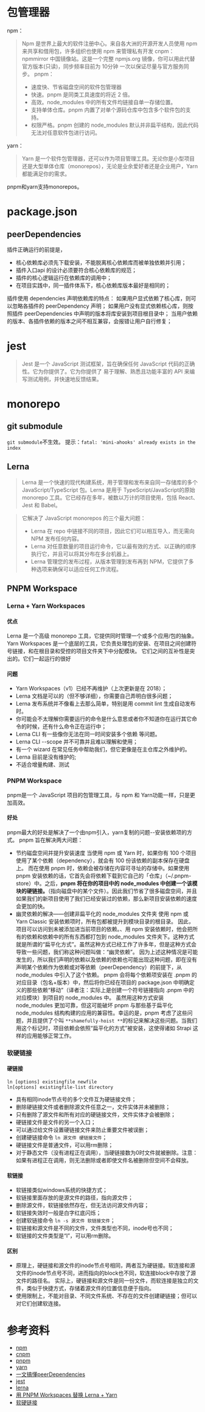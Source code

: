 # 包管理器
npm：
> Npm 是世界上最大的软件注册中心。来自各大洲的开源开发人员使用 npm 来共享和借用包，许多组织也使用 npm 来管理私有开发
cnpm：
> npmmirror 中国镜像站。这是一个完整 npmjs.org 镜像，你可以用此代替官方版本(只读)，同步频率目前为 10分钟 一次以保证尽量与官方服务同步。
pnpm：
> - 速度快、节省磁盘空间的软件包管理器
> - 快速。pnpm 是同类工具速度的将近 2 倍。
> - 高效。node_modules 中的所有文件均链接自单一存储位置。
> - 支持单体仓库。pnpm 内置了对单个源码仓库中包含多个软件包的支持。
> - 权限严格。pnpm 创建的 node_modules 默认并非扁平结构，因此代码无法对任意软件包进行访问。

yarn：
> Yarn 是一个软件包管理器，还可以作为项目管理工具。无论你是小型项目还是大型单体仓库（monorepos），无论是业余爱好者还是企业用户，Yarn 都能满足你的需求。

pnpm和yarn支持monorepos。
# package.json
## peerDependencies
插件正确运行的前提是，
- 核心依赖库必须先下载安装，不能脱离核心依赖库而被单独依赖并引用；
- 插件入口api 的设计必须要符合核心依赖库的规范；
- 插件的核心逻辑运行在依赖库的调用中；
- 在项目实践中，同一插件体系下，核心依赖库版本最好是相同的；

插件使用 dependencies 声明依赖库的特点：
如果用户显式依赖了核心库，则可以忽略各插件的 peerDependency 声明；
如果用户没有显式依赖核心库，则按照插件 peerDependencies 中声明的版本将库安装到项目根目录中；
当用户依赖的版本、各插件依赖的版本之间不相互兼容，会报错让用户自行修复；
# jest
> Jest 是一个 JavaScript 测试框架，旨在确保任何 JavaScript 代码的正确性。它为你提供了。它为你提供了 易于理解、熟悉且功能丰富的 API 来编写测试用例，并快速地反馈结果。

# monorepo
## git submodule
`git submodule`不生效。
提示：`fatal: 'mini-ahooks' already exists in the index`
## Lerna
> Lerna 是一个快速的现代构建系统，用于管理和发布来自同一存储库的多个 JavaScript/TypeScript 包。Lerna 是用于 
> TypeScript/JavaScript的原始monorepo 工具。它已经存在多年，被数以万计的项目使用，包括 React、Jest 和 Babel。

>它解决了 JavaScript monorepos 的三个最大问题：
> - Lerna 在 repo 中链接不同的项目，因此它们可以相互导入，而无需向 NPM 发布任何内容。
> - Lerna 对任意数量的项目运行命令，它以最有效的方式、以正确的顺序执行它，并且可以将其分布在多台机器上。
> - Lerna 管理您的发布过程，从版本管理到发布再到 NPM，它提供了多种选项来确保可以适应任何工作流程。
## PNPM Workspace
### Lerna + Yarn Workspaces
#### 优点
Lerna 是一个高级 monorepo 工具，它提供同时管理一个或多个应用/包的抽象。
Yarn Workspaces 是一个底层的工具，它负责处理包的安装、在项目之间创建符号链接，和在根目录和受控的项目文件夹下中分配模块。
它们之间的互补性是突出的。它们一起运行的很好
#### 问题
- Yarn Workspaces（v1）已经不再维护（上次更新是在 2018）；
- Lerna 文档是可以的（但不够详细），你需要自己弄明白很多问题；
- Lerna 发布系统并不像看上去那么简单，特别是用 commit lint 生成自动发布时。
- 你可能会不太理解你需要运行的命令是什么意思或者你不知道你在运行其它命令的时候，还有什么命令正在运行中；
- Lerna CLI 有一些像你无法在同一时间安装多个依赖 等问题。
- Lerna CLI --scope 并不可靠并且难以理解和使用；
- 有一个 wizard 在常见任务中帮助我们，但它更像是在主仓库之外维护的。
- Lerna 目前是没有维护的;
- 不适合增量构建、测试
### PNPM Workspace
pnpm是一个 JavaScript 项目的包管理工具，与 npm 和 Yarn功能一样，只是更加高效。
#### 好处
pnpm最大的好处是解决了一个由npm引入，yarn复制的问题--安装依赖项的方式。
pnpm 旨在解决两大问题：
- 节约磁盘空间并提升安装速度
  当使用 npm 或 Yarn 时，如果你有 100 个项目使用了某个依赖（dependency），就会有 100 份该依赖的副本保存在硬盘上。  而在使用 pnpm 时，依赖会被存储在内容可寻址的存储中。如果使用 pnpm 安装依赖的话，它首先会将依赖下载到它自己的「仓库」（~/.pnpm-store）中。之后，**pnpm 将在你的项目中的 node_modules 中创建一个该模块的硬链接。**（指向磁盘中的某个文件）。因此我们节省了很多磁盘空间，并且如果我们的新项目使用了我们已经安装过的依赖，那么新项目安装依赖的速度会更加的快。
- 幽灵依赖的解决——创建非扁平化的 node_modules 文件夹
  使用 npm 或 Yarn Classic 安装依赖项时，所有包都被提升到模块目录的根目录。 因此，项目可以访问到未被添加进当前项目的依赖。、用 npm 安装依赖时，他会把所有的依赖和依赖中的所有东西都打包到 node_modules 文件夹下。这种方式就是所谓的“扁平化方式”。虽然这种方式已经工作了许多年，但是这种方式会导致一些问题，我们称这种问题叫做：“幽灵依赖”。
  因为上述这种情况是可能发生的，所以我们声明的依赖以及依赖的依赖也可能出现这种问题，即在没有声明某个依赖作为依赖或对等依赖（peerDependency）的前提下，从 node_modules 中引入了这个依赖。
  pnpm 会将每个依赖项安装在 .pnpm 的对应目录（包名+版本）中，然后将你已经在项目的 package.json 中明确定义的那些依赖“移动”（译者注：实际上是创建一个符号链接指向 .pnpm 中的对应模块）到项目的 node_modules 中。
  虽然用这种方式安装 node_modules 更加可靠，但这可能破坏 pnpm 与那些基于扁平化 node_modules 结构构建的应用的兼容性。幸运的是，pnpm 考虑了这些问题，并且提供了个叫 `**shamefully-hoist **`的标记来解决这些问题。当我们用这个标记时，项目依赖会依照“扁平化的方式”被安装，这使得诸如 Strapi 这样的应用能够正常工作。
### 软硬链接
#### 硬链接
```linux
ln [options] existingfile newfile  
ln[options] existingfile-list directory 
```
- 具有相同inode节点号的多个文件互为硬链接文件；
- 删除硬链接文件或者删除源文件任意之一，文件实体并未被删除；
- 只有删除了源文件和所有对应的硬链接文件，文件实体才会被删除；
- 硬链接文件是文件的另一个入口；
- 可以通过给文件设置硬链接文件来防止重要文件被误删；
- 创建硬链接命令 `ln 源文件 硬链接文件`；
- 硬链接文件是普通文件，可以用rm删除；
- 对于静态文件（没有进程正在调用），当硬链接数为0时文件就被删除。注意：如果有进程正在调用，则无法删除或者即使文件名被删除但空间不会释放。
#### 软链接
- 软链接类似windows系统的快捷方式；
- 软链接里面存放的是源文件的路径，指向源文件；
- 删除源文件，软链接依然存在，但无法访问源文件内容；
- 软链接失效时一般是白字红底闪烁；
- 创建软链接命令 `ln -s 源文件 软链接文件`；
- 软链接和源文件是不同的文件，文件类型也不同，inode号也不同；
- 软链接的文件类型是“l”，可以用rm删除。
#### 区别
- 原理上，硬链接和源文件的inode节点号相同，两者互为硬链接。软连接和源文件的inode节点号不同，进而指向的block也不同，软连接block中存放了源文件的路径名。 实际上，硬链接和源文件是同一份文件，而软连接是独立的文件，类似于快捷方式，存储着源文件的位置信息便于指向。 
- 使用限制上，不能对目录、不同文件系统、不存在的文件创建硬链接；但可以对它们创建软连接。
# 参考资料
- [npm](https://docs.npmjs.com/about-npm)
- [cnpm](https://npmmirror.com/)
- [pnpm](https://www.pnpm.cn/)
- [yarn](https://www.yarnpkg.cn/)
- [一文搞懂peerDependencies](https://juejin.cn/post/6844904134248759309)
- [jest](https://www.jestjs.cn/)
- [lerna](https://lerna.js.org/)
- [用 PNPM Workspaces 替换 Lerna + Yarn](https://juejin.cn/post/7071992448511279141)
- [软硬链接](https://xzchsia.github.io/2020/03/05/linux-hard-soft-link/)